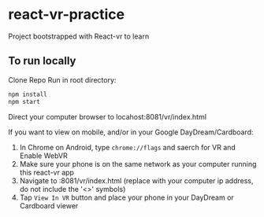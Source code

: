 # react-vr-practice
Project bootstrapped with React-vr to learn  

## To run locally
Clone Repo
Run in root directory:
```sh
npm install
npm start
```

Direct your computer browser to locahost:8081/vr/index.html

If you want to view on mobile, and/or in your Google DayDream/Cardboard:
1. In Chrome on Android, type `chrome://flags` and saerch for VR and Enable WebVR
1. Make sure your phone is on the same network as your computer running this react-vr app
1. Navigate to <Your Computer IP Address>:8081/vr/index.html   (replace with your computer ip address, do not include the '<>' symbols)
1. Tap `View In VR` button and place your phone in your DayDream or Cardboard viewer
